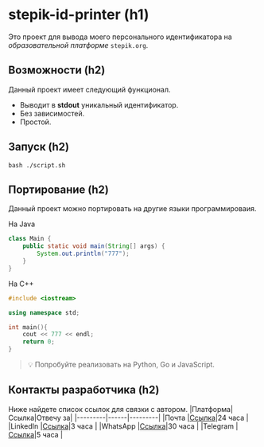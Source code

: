 # stepik-id-printer (h1) 
Это проект для вывода моего персонального идентификатора на *образовательной платформе* `stepik.org`.
## Возможности (h2)
Данный проект имеет следующий функционал.
* Выводит в **stdout** уникальный идентификатор.
* Без зависимостей.
* Простой.
## Запуск (h2)
```
bash ./script.sh
```
## Портирование (h2)
Данный проект можно портировать на другие языки программироваия.

На Java
```Java
class Main {
	public static void main(String[] args) {
		System.out.println("777");
	}
}
```
На C++
```C++
#include <iostream>

using namespace std;

int main(){
	cout << 777 << endl;
	return 0;
}
```
> :bulb: Попробуйте реализовать на Python, Go и JavaScript.
## Контакты разработчика (h2)
Ниже найдете список ссылок для связки с автором.
|Платформа|Ссылка|Отвечу за|
|---------|------|---------|
|Почта    |[Ссылка](https://guides.hexlet.io/ru/markdown/)|24 часа  |
|LinkedIn |[Ссылка](https://guides.hexlet.io/ru/markdown/)|3 часа   |
|WhatsApp |[Ссылка](https://guides.hexlet.io/ru/markdown/)|30 часа  |
|Telegram |[Ссылка](https://guides.hexlet.io/ru/markdown/)|5 часа   |
